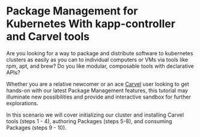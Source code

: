 # Package Management for Kubernetes With kapp-controller and Carvel tools


Are you looking for a way to package and distribute
software to kubernetes clusters as easily as you can to individual computers or
VMs via tools like rpm, apt, and brew? Do you like modular, composable tools with declarative APIs?

Whether you are a relative newcomer or an ace
[Carvel](https://carvel.dev/) user looking to get hands-on with our latest Package Management features,
this tutorial may illuminate new possibilities and provide and interactive sandbox for further explorations.

In this scenario we will cover initializing our cluster and installing Carvel tools (steps 1 -
4), authoring Packages (steps 5-8), and consuming Packages (steps 9 - 10).

